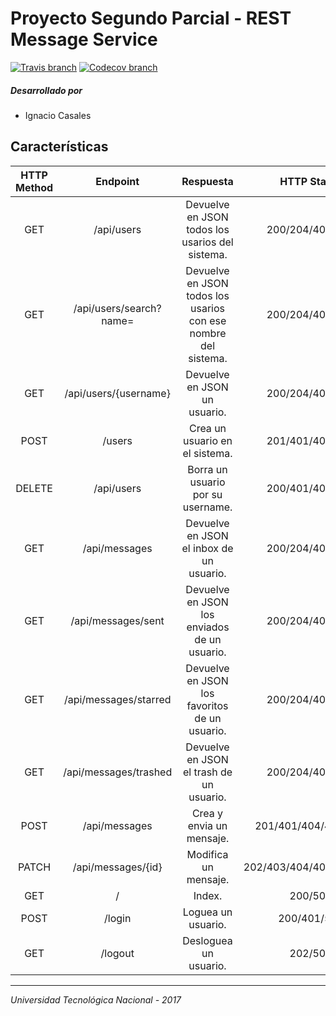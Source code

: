 # Proyecto Segundo Parcial - REST Message Service

[![Travis branch](https://img.shields.io/travis/ignaciocasales/UTN-2017-restmess/master.svg)](https://travis-ci.org/ignaciocasales/UTN-2017-restmess) [![Codecov branch](https://img.shields.io/codecov/c/github/ignaciocasales/UTN-2017-restmess/master.svg)](https://codecov.io/gh/ignaciocasales/UTN-2017-restmess)

##### Desarrollado por

- Ignacio Casales

## Características

| HTTP Method |         Endpoint        |                            Respuesta                           |       HTTP Status       |
|:-----------:|:-----------------------:|:--------------------------------------------------------------:|:-----------------------:|
|     GET     | /api/users              | Devuelve en JSON todos los usarios del sistema.                |     200/204/401/500     |
|     GET     | /api/users/search?name= | Devuelve en JSON todos los usarios con ese nombre del sistema. |     200/204/401/500     |
|     GET     | /api/users/{username}   | Devuelve en JSON un usuario.                                   |     200/204/401/500     |
|     POST    | /users                  | Crea un usuario en el sistema.                                 |     201/401/409/500     |
|    DELETE   | /api/users              | Borra un usuario por su username.                              |     200/401/409/500     |
|     GET     | /api/messages           | Devuelve en JSON el inbox de un usuario.                       |     200/204/401/500     |
|     GET     | /api/messages/sent      | Devuelve en JSON los enviados de un usuario.                   | 200/204/401/500         |
|     GET     | /api/messages/starred   | Devuelve en JSON los favoritos de un usuario.                  |     200/204/401/500     |
|     GET     | /api/messages/trashed   | Devuelve en JSON el trash de un usuario.                       |     200/204/401/500     |
|     POST    | /api/messages           | Crea y envia un mensaje.                                       |   201/401/404/409/500   |
|    PATCH    | /api/messages/{id}      | Modifica un mensaje.                                           | 202/403/404/405/409/500 |
|     GET     | /                       | Index.                                                         |         200/500         |
|     POST    | /login                  | Loguea un usuario.                                             |       200/401/500       |
|     GET     | /logout                 | Desloguea un usuario.                                          |         202/500         |

---

_Universidad Tecnológica Nacional - 2017_